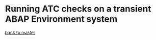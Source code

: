# Running ATC checks on a transient ABAP Environment system

[back to master](https://github.wdf.sap.corp/staging-for-SAP-samples-public/abap-platform-ci-cd-samples/blob/master/README.md)
